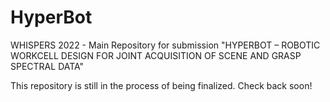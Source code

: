 # HyperBot
WHISPERS 2022 - Main Repository for submission "HYPERBOT – ROBOTIC WORKCELL DESIGN FOR JOINT ACQUISITION OF SCENE AND GRASP SPECTRAL DATA"

This repository is still in the process of being finalized. Check back soon!
